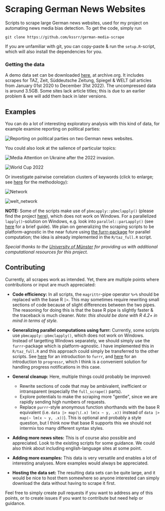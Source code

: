 # Scraping German News Websites

Scripts to scrape large German news websites, used for my project on automating news media bias detection. To get the code, simply run 

```
git clone https://github.com/kssrr/german-media-scrape
```

If you are unfamiliar with git, you can copy-paste & run the `setup.R`-script, which will also install the dependencies for you. 

### Getting the data

A demo data set can be downloaded [here](https://archive.org/details/german-media-scrape_202302), at archive.org. It includes scrapes for TAZ, Zeit, Süddeutsche Zeitung, Spiegel & WELT (all articles from January 01st 2020 to December 31st 2022). The uncompressed data is around 3.5GB. Some sites lack article titles; this is due to an earlier problem & we will add them back in later versions.

## Examples

You can do a lot of interesting exploratory analysis with this kind of data, for example examine reporting on political parties:

![Reporting on political parties on two German news websites.](https://user-images.githubusercontent.com/121236725/210736182-01f7a3f2-3f72-420c-b03e-8cc252426dba.png)

You could also look at the salience of particular topics:

![Media Attention on Ukraine after the 2022 invasion.](https://user-images.githubusercontent.com/121236725/210806381-59ed1d41-fac2-4b1f-a99d-748e30a428ef.png)

![World Cup 2022](https://user-images.githubusercontent.com/121236725/210814418-e05d6aaf-5976-454f-89af-d5e9998476df.png)

Or investigate pairwise correlation clusters of keywords (click to enlarge; see [here](https://www.tidytextmining.com/ngrams.html#counting-and-correlating-pairs-of-words-with-the-widyr-package) for the methodology):

![Network](https://user-images.githubusercontent.com/121236725/212491454-24f43fbc-788f-4496-878f-c5068d68f89a.png)

![welt_network](https://user-images.githubusercontent.com/121236725/212496053-41494d26-1043-477c-b23a-3d29fe73613a.png)

**NOTE:** Some of the scripts make use of `pbmcapply::pbmclapply()` (please find the project [here](https://github.com/kvnkuang/pbmcapply)), which does not work on Windows. For a parallelized `lapply()`-solution on Windows, e.g. look into `parallel::parLapply()` (see [here](https://gradientdescending.com/simple-parallel-processing-in-r/) for a brief guide). We plan on generalizing the scraping scripts to be platform-agnostic in the near future using [the furrr-package](https://furrr.futureverse.org/) for parallel computation; the idea is already implemented in the `R/taz_full.R` script.

*Special thanks to the [University of Münster](https://www.uni-muenster.de/de/) for providing us with additional computational resources for this project.*

## Contributing

Currently, all scrapes work as intended. Yet, there are multiple points where contributions or input are much appreciated:

* **Code efficiency:** In all scripts, the `magrittr`-pipe operator `%>%` should be replaced with the base R `|>`. This may sometimes require rewriting small sections of code because of slight differences between the two pipes. The reasoning for doing this is that the base R pipe is slightly faster & the traceback is much cleaner. *Note: this should be done with R 4.2+ in mind in terms of style.*

* **Generalizing parallel computations using furrr:** Currently, some scripts use `pbmcapply::pbmclapply()`, which does not work on Windows. Instead of targetting Windows separately, we should simply use the `furrr`-package which is platform-agnostic. I have implemented this in `R/taz_full.R` and this approach could simply be transferred to the other scripts. See [here](https://furrr.futureverse.org/) for an introduction to `furrr`, and [here](https://furrr.futureverse.org/articles/progress.html) for an introduction to `progressr`, which I think is a convenient solution for handling progress notifications in this case.

* **General cleanup:** Here, multiple things could probably be improved:
  - Rewrite sections of code that may be ambivalent, inefficient or intransparent (especially the `full_scrape()` parts).
  - Explore potentials to make the scraping more "gentle", since we are rapidly sending high numbers of requests. 
  - Replace `purrr`-style anonymous function shorthands with the base R equivalent (i.e. `data |> map(\(.x) lm(x ~ y, .x))` instead of `data |> map(~ lm(x ~ y, .x))`). This is optional and probably a style question, but I think now that base R supports this we should not intermix too many different syntax styles.
  
* **Adding more news sites:** This is of course also possible and appreciated. Look to the existing scripts for some guidance. We could also think about including english-language sites at some point.

* **Adding more examples:** This data is very versatile and enables a lot of interesting analyses. More examples would always be appreciated.

* **Hosting the data set:** The resulting data sets can be quite large, and it would be nice to host them somewhere so anyone interested can simply download the data without having to scrape it first.

Feel free to simply create pull requests if you want to address any of this points, or to create issues if you want to contribute but need help or guidance.
